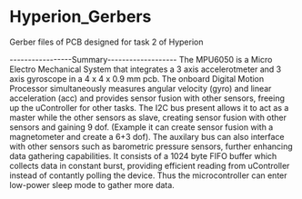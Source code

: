 # Hyperion_Gerbers
Gerber files of PCB designed for task 2 of Hyperion



-----------------Summary-------------------
The MPU6050 is a Micro Electro Mechanical System that integrates a 3 axis accelerotmeter and 3 axis gyroscope in a 4 x 4 x 0.9 mm pcb. The onboard Digital Motion Processor simultaneously measures angular velocity (gyro) and linear acceleration (acc) and provides sensor fusion with other sensors, freeing up the uController for other tasks. 
The I2C bus present allows it to act as a master while the other sensors as slave, creating sensor fusion with other sensors and gaining 9 dof. (Example it can create sensor fusion with a magnetometer and create a 6+3 dof). The auxilary bus can also interface with other sensors such as barometric pressure sensors, further enhancing data gathering capabilities. 
It consists of a 1024 byte FIFO buffer which collects data in constant burst, providing efficient reading from uController instead of contantly polling the device. Thus the microcontroller can enter low-power sleep mode to gather more data.
